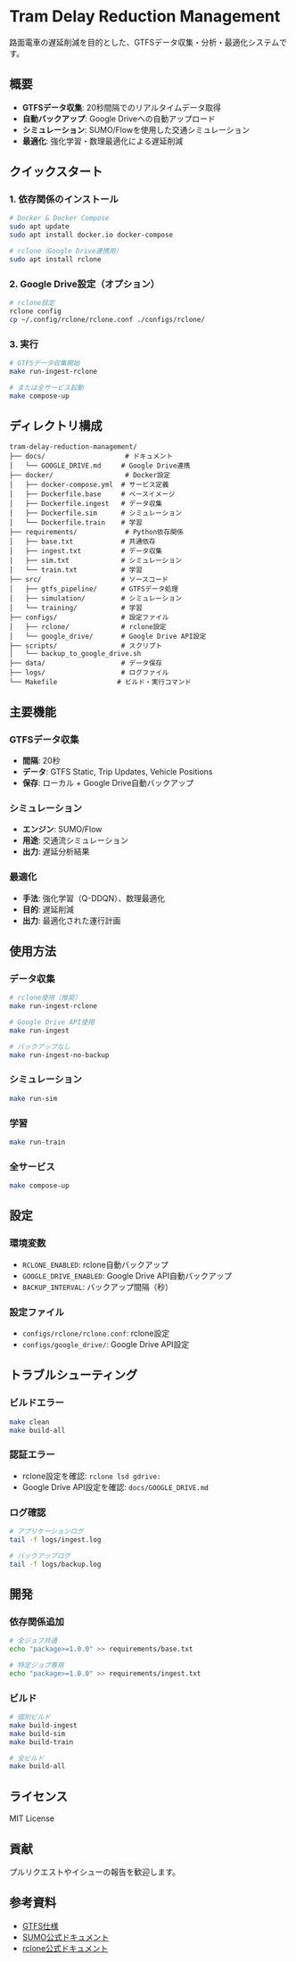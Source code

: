 # Tram Delay Reduction Management

路面電車の遅延削減を目的とした、GTFSデータ収集・分析・最適化システムです。

## 概要

- **GTFSデータ収集**: 20秒間隔でのリアルタイムデータ取得
- **自動バックアップ**: Google Driveへの自動アップロード
- **シミュレーション**: SUMO/Flowを使用した交通シミュレーション
- **最適化**: 強化学習・数理最適化による遅延削減

## クイックスタート

### 1. 依存関係のインストール
```bash
# Docker & Docker Compose
sudo apt update
sudo apt install docker.io docker-compose

# rclone（Google Drive連携用）
sudo apt install rclone
```

### 2. Google Drive設定（オプション）
```bash
# rclone設定
rclone config
cp ~/.config/rclone/rclone.conf ./configs/rclone/
```

### 3. 実行
```bash
# GTFSデータ収集開始
make run-ingest-rclone

# または全サービス起動
make compose-up
```

## ディレクトリ構成

```
tram-delay-reduction-management/
├── docs/                    # ドキュメント
│   └── GOOGLE_DRIVE.md     # Google Drive連携
├── docker/                  # Docker設定
│   ├── docker-compose.yml  # サービス定義
│   ├── Dockerfile.base     # ベースイメージ
│   ├── Dockerfile.ingest   # データ収集
│   ├── Dockerfile.sim      # シミュレーション
│   └── Dockerfile.train    # 学習
├── requirements/            # Python依存関係
│   ├── base.txt            # 共通依存
│   ├── ingest.txt          # データ収集
│   ├── sim.txt             # シミュレーション
│   └── train.txt           # 学習
├── src/                    # ソースコード
│   ├── gtfs_pipeline/      # GTFSデータ処理
│   ├── simulation/         # シミュレーション
│   └── training/           # 学習
├── configs/                # 設定ファイル
│   ├── rclone/             # rclone設定
│   └── google_drive/       # Google Drive API設定
├── scripts/                # スクリプト
│   └── backup_to_google_drive.sh
├── data/                   # データ保存
├── logs/                   # ログファイル
└── Makefile               # ビルド・実行コマンド
```

## 主要機能

### GTFSデータ収集
- **間隔**: 20秒
- **データ**: GTFS Static, Trip Updates, Vehicle Positions
- **保存**: ローカル + Google Drive自動バックアップ

### シミュレーション
- **エンジン**: SUMO/Flow
- **用途**: 交通流シミュレーション
- **出力**: 遅延分析結果

### 最適化
- **手法**: 強化学習（Q-DDQN）、数理最適化
- **目的**: 遅延削減
- **出力**: 最適化された運行計画

## 使用方法

### データ収集
```bash
# rclone使用（推奨）
make run-ingest-rclone

# Google Drive API使用
make run-ingest

# バックアップなし
make run-ingest-no-backup
```

### シミュレーション
```bash
make run-sim
```

### 学習
```bash
make run-train
```

### 全サービス
```bash
make compose-up
```

## 設定

### 環境変数
- `RCLONE_ENABLED`: rclone自動バックアップ
- `GOOGLE_DRIVE_ENABLED`: Google Drive API自動バックアップ
- `BACKUP_INTERVAL`: バックアップ間隔（秒）

### 設定ファイル
- `configs/rclone/rclone.conf`: rclone設定
- `configs/google_drive/`: Google Drive API設定

## トラブルシューティング

### ビルドエラー
```bash
make clean
make build-all
```

### 認証エラー
- rclone設定を確認: `rclone lsd gdrive:`
- Google Drive API設定を確認: `docs/GOOGLE_DRIVE.md`

### ログ確認
```bash
# アプリケーションログ
tail -f logs/ingest.log

# バックアップログ
tail -f logs/backup.log
```

## 開発

### 依存関係追加
```bash
# 全ジョブ共通
echo "package>=1.0.0" >> requirements/base.txt

# 特定ジョブ専用
echo "package>=1.0.0" >> requirements/ingest.txt
```

### ビルド
```bash
# 個別ビルド
make build-ingest
make build-sim
make build-train

# 全ビルド
make build-all
```

## ライセンス

MIT License

## 貢献

プルリクエストやイシューの報告を歓迎します。

## 参考資料

- [GTFS仕様](https://developers.google.com/transit/gtfs)
- [SUMO公式ドキュメント](https://sumo.dlr.de/docs/)
- [rclone公式ドキュメント](https://rclone.org/)
